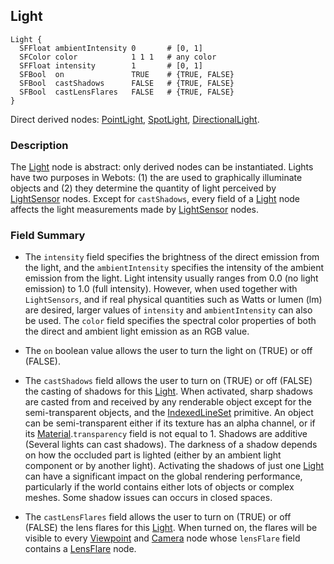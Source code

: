 ## Light

```
Light {
  SFFloat ambientIntensity 0       # [0, 1]
  SFColor color            1 1 1   # any color
  SFFloat intensity        1       # [0, 1]
  SFBool  on               TRUE    # {TRUE, FALSE}
  SFBool  castShadows      FALSE   # {TRUE, FALSE}
  SFBool  castLensFlares   FALSE   # {TRUE, FALSE}
}
```

Direct derived nodes: [PointLight](pointlight.md), [SpotLight](spotlight.md), [DirectionalLight](directionallight.md).

### Description

The [Light](#light) node is abstract: only derived nodes can be instantiated.
Lights have two purposes in Webots: (1) the are used to graphically illuminate objects and (2) they determine the quantity of light perceived by [LightSensor](lightsensor.md) nodes.
Except for `castShadows`, every field of a [Light](#light) node affects the light measurements made by [LightSensor](lightsensor.md) nodes.

### Field Summary

- The `intensity` field specifies the brightness of the direct emission from the light, and the `ambientIntensity` specifies the intensity of the ambient emission from the light.
Light intensity usually ranges from 0.0 (no light emission) to 1.0 (full intensity).
However, when used together with `LightSensors`, and if real physical quantities such as Watts or lumen (lm) are desired, larger values of `intensity` and `ambientIntensity` can also be used.
The `color` field specifies the spectral color properties of both the direct and ambient light emission as an RGB value.

- The `on` boolean value allows the user to turn the light on (TRUE) or off (FALSE).

- The `castShadows` field allows the user to turn on (TRUE) or off (FALSE) the casting of shadows for this [Light](#light).
When activated, sharp shadows are casted from and received by any renderable object except for the semi-transparent objects, and the [IndexedLineSet](indexedlineset.md) primitive.
An object can be semi-transparent either if its texture has an alpha channel, or if its [Material](material.md).`transparency` field is not equal to 1.
Shadows are additive (Several lights can cast shadows).
The darkness of a shadow depends on how the occluded part is lighted (either by an ambient light component or by another light).
Activating the shadows of just one [Light](#light) can have a significant impact on the global rendering performance, particularly if the world contains either lots of objects or complex meshes.
Some shadow issues can occurs in closed spaces.

- The `castLensFlares` field allows the user to turn on (TRUE) or off (FALSE) the lens flares for this [Light](light.md).
When turned on, the flares will be visible to every [Viewpoint](viewpoint.md) and [Camera](camera.md) node whose `lensFlare` field contains a [LensFlare](lensflare.md) node.
